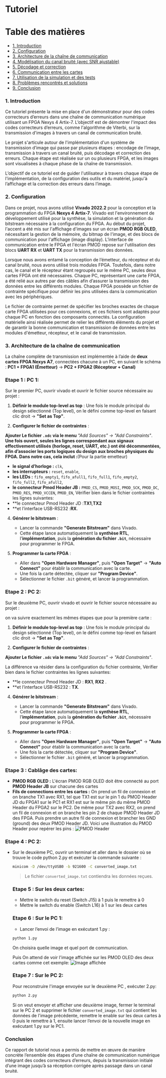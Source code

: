 #  **Tutoriel**



# Table des matières

- [1. Introduction](#1-introduction)
- [2. Configuration](#2-configuration)
- [3. Architecture de la chaîne de communication](#3-architecture-de-la-chaîne-de-communication)
- [4. Modélisation du canal bruité (avec SNR ajustable)](#4-modélisation-du-canal-bruité-avec-snr-ajustable)
- [5. Décodage et correction](#5-décodage-et-correction)
- [6. Communication entre les cartes](#6-communication-entre-les-cartes)
- [7. Utilisation de la simulation et des tests](#7-utilisation-de-la-simulation-et-des-tests)
- [8. Problèmes rencontrés et solutions](#8-problèmes-rencontrés-et-solutions)
- [9. Conclusion](#9-conclusion)




###  **1. Introduction**
Ce tutoriel présente la mise en place d'un démonstrateur pour des codes correcteurs d’erreurs dans une chaîne de communication numérique utilisant un FPGA Nexys 4 Artix-7. L’objectif est de démontrer l'impact des codes correcteurs d’erreurs, comme l'algorithme de Viterbi, sur la transmission d'images à travers un canal de communication bruité.

Le projet s'articule autour de l'implémentation d'un système de transmission d’image qui passe par plusieurs étapes : encodage de l’image, transmission à travers un canal bruité, puis décodage et correction des erreurs. Chaque étape est réalisée sur un ou plusieurs FPGA, et les images sont visualisées à chaque phase de la chaîne de transmission.

L’objectif de ce tutoriel est de guider l'utilisateur à travers chaque étape de l'implémentation, de la configuration des outils et du matériel, jusqu'à l’affichage et la correction des erreurs dans l’image.

###  **2. Configuration**

Dans ce projet, nous avons utilisé **Vivado 2022.2** pour la conception et la programmation du FPGA **Nexys 4 Artix-7**. Vivado est l'environnement de développement utilisé pour la synthèse, la simulation et la génération du bitstream nécessaire à la configuration du FPGA. Au début du projet, l'accent a été mis sur l'affichage d'images sur un écran **PMOD RGB OLED**, nécessitant la gestion de la mémoire, du bitmap de l'image, et des blocs de communication pour l'affichage (image display). L’interface de communication entre le FPGA et l'écran PMOD repose sur l'utilisation des blocs **UART RX** et **UART TX** pour la transmission des données.

Lorsque nous avons entamé la conception de l’émetteur, du récepteur et du canal bruité, nous avons utilisé trois modules FPGA. Toutefois, dans notre cas, le canal et le récepteur étant regroupés sur le même PC, seules deux cartes FPGA ont été nécessaires. Chaque PC, représentant une carte FPGA, a été relié aux autres par des câbles afin d’assurer la transmission des données entre les différents modules. Chaque FPGA possède un fichier de contrainte spécifique pour définir les pins utilisées dans la communication avec les périphériques. 

Le fichier de contrainte permet de spécifier les broches exactes de chaque carte FPGA utilisées pour ces connexions, et ces fichiers sont adaptés pour chaque PC en fonction des composants connectés. La configuration matérielle ainsi réalisée permet de relier les différents éléments du projet et de garantir la bonne communication et transmission de données entre les modules d'émetteur, récepteur, et le canal de transmission.


### **3. Architecture de la chaîne de communication**

La chaîne complète de transmission est implémentée à l’aide de **deux cartes FPGA Nexys A7**, connectées chacune à un PC, en suivant le schéma :
**PC1 + FPGA1 (Émetteur)** → **PC2 + FPGA2 (Récepteur + Canal)**


###  Etape 1 : PC 1:

Sur le premier PC, ouvrir vivado et ouvrir le fichier source nécessaire au projet :


1. **Définir le module top-level as top** :
   Une fois le module principal du design sélectionné (Top level), on le défini comme top-level en faisant clic droit → **"Set as Top"**.

2. **Configurer le fichier de contraintes** :
  
**Ajouter Le fichier `.xdc` via le menu** *"Add Sources" → "Add Constraints"*. **Une fois ouvert, seules les lignes correspondant aux signaux effectivement utilisés (horloge, reset, UART, etc.) ont été décommentées, afin d’associer les ports logiques du design aux broches physiques du FPGA. Dans notre cas, cela inclut :**(Pour la partie emetteur)

* **le signal d’horloge :** `clk`,
* **les interrupteurs :** `reset`, `enable`,
* **les LEDs :** `fifo_empty1`, `fifo_afull1`, `fifo_full1`, `fifo_empty2`, `fifo_full2`, `fifo_afull2`,
* **le connecteur Pmod Header JB :** `PMOD_CS`, `PMOD_MOSI`, `PMOD_SCK`, `PMOD_DC`, `PMOD_RES`, `PMOD_VCCEN`, `PMOD_EN`,
  Vérifier bien dans le fichier contraintes les lignes suivantes:
* **le connecteur Pmod Header JD :**TX1**,**TX2**
* **et l’interface USB-RS232 :**RX**.


4. **Générer le bitstream** :

   * Lancer la commande **"Generate Bitstream"** dans Vivado.
   * Cette étape lance automatiquement la **synthèse RTL**, l’**implémentation**, puis la **génération du fichier `.bit`**, nécessaire pour programmer le FPGA.
  

5. **Programmer la carte FPGA** :

   * Aller dans **"Open Hardware Manager"**, puis **"Open Target"** → **"Auto Connect"** pour établir la communication avec la carte.
   * Une fois la carte détectée, cliquer sur **"Program Device"**.
   * Sélectionner le fichier `.bit` généré, et lancer la programmation.
  


###   Etape 2 : PC 2:

Sur le deuxième PC, ouvrir vivado et ouvrir le fichier source nécessaire au projet :

on va suivre exactement les mêmes étapes que pour la première carte : 


1. **Définir le module top-level as top** :
   Une fois le module principal du design sélectionné (Top level), on le défini comme top-level en faisant clic droit → **"Set as Top"**.

2. **Configurer le fichier de contraintes** :
  
**Ajouter Le fichier `.xdc` via le menu** *"Add Sources" → "Add Constraints"*. 

  La différence va résider dans la configuration du fichier contrainte, Vérifier bien dans le fichier contraintes les lignes suivantes:
  
* **le connecteur Pmod Header JD : **RX1**, **RX2** .
* **et l’interface USB-RS232 : **TX**.


4. **Générer le bitstream** :

   * Lancer la commande **"Generate Bitstream"** dans Vivado.
   * Cette étape lance automatiquement la **synthèse RTL**, l’**implémentation**, puis la **génération du fichier `.bit`**, nécessaire pour programmer le FPGA.
  

5. **Programmer la carte FPGA** :

   * Aller dans **"Open Hardware Manager"**, puis **"Open Target"** → **"Auto Connect"** pour établir la communication avec la carte.
   * Une fois la carte détectée, cliquer sur **"Program Device"**.
   * Sélectionner le fichier `.bit` généré, et lancer la programmation.


###   Etape 3 : Cablâge des cartes:

   * **PMOD RGB OLED :** L'écran PMOD RGB OLED doit être connecté au port **PMOD Header JB** sur chacune des cartes
   * **Fils de connections entre les cartes :** On prend un fil de connexion et on branche TX1 avec RX1, tel que TX1 est sur le pin 1 du PMOD Header JD du FPGA1 sur le PC1 et RX1 est sur le même pin du même PMOD Header du FPGA2 sur le PC2.
     De même pour TX2 avec RX2, on prend un fil de connexion et on branche les pin 2 de chaque PMOD Header JD des FPGA.
     Puis prendre un autre fil de connexion et brancher les GND (ground) des deux PMOD Header JD.
     Voici une illustration du PMOD Header pour repérer les pins :
     ![PMOD Header](images/PMOD_Header.png)

###  Etape 4 : PC 2:

* Sur le deuxième PC, ouvrir un terminal et aller dans le dossier où se trouve le code python 2.py et exécuter la commande suivante : 

  ```bash
  minicom -D /dev/ttyUSB0 -b 921600 -C converted_image.txt
  ```

  > Le fichier `converted_image.txt` contiendra les données reçues.

  ###  Etape 5 : Sur les deux cartes:

  * Mettre le switch du reset (Switch J15) à 1 puis le remettre à 0
  * Mettre le switch du enable (Switch L16) à 1 sur les deux cartes
 
  ###  Etape 6 : Sur le PC 1:

  * Lancer l’envoi de l’image en exécutant 1.py :

  ```bash
  python 1.py
  ```
  On choisira quelle image et quel port de communication.

  Puis On attend de voir l'image affichée sur les PMOD OLED des deux cartes comme cet exemple:
   ![Image affichée](images/affichage_image.jpeg)

   ###  Etape 7 : Sur le PC 2:

  Pour reconstruire l'image envoyée sur le deuxième PC , exécuter 2.py:

   ```bash
  python 2.py
  ```

  Si on veut envoyer et afficher une deuxième image, fermer le terminal sur le PC 2 et supprimer le fichier `converted_image.txt` qui contient les données de l'image précédente, remettre le enable sur les deux cartes à 0 puis le remettre à 1, ensuite lancer l’envoi de la nouvelle image en exécutant 1.py sur le PC1.
  

###  **Conclusion**

Ce rapport de tutoriel nous a permis de mettre en œuvre de manière concrète l’ensemble des étapes d’une chaîne de communication numérique intégrant des codes correcteurs d’erreurs, depuis la transmission initiale d’une image jusqu’à sa réception corrigée après passage dans un canal bruité.

